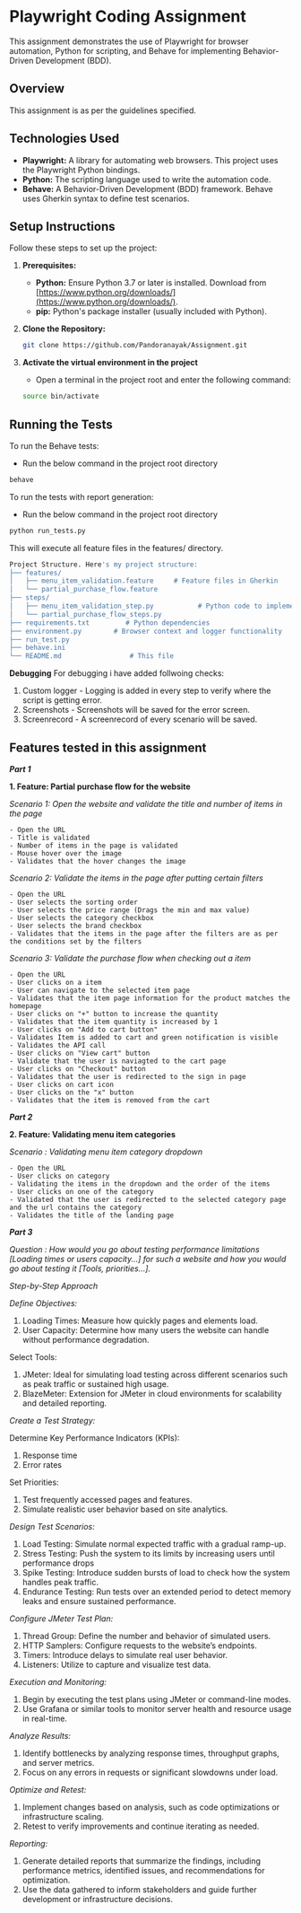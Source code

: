# Playwright Coding Assignment

This assignment demonstrates the use of Playwright for browser automation, Python for scripting, and Behave for implementing Behavior-Driven Development (BDD).

## Overview

This assignment is as per the guidelines specified.

## Technologies Used

* **Playwright:** A library for automating web browsers.  This project uses the Playwright Python bindings.
* **Python:** The scripting language used to write the automation code.
* **Behave:** A Behavior-Driven Development (BDD) framework.  Behave uses Gherkin syntax to define test scenarios.

## Setup Instructions

Follow these steps to set up the project:

1.  **Prerequisites:**

    * **Python:** Ensure Python 3.7 or later is installed.  Download from [https://www.python.org/downloads/](https://www.python.org/downloads/).
    * **pip:** Python's package installer (usually included with Python).

2.  **Clone the Repository:**

    ```bash
    git clone https://github.com/Pandoranayak/Assignment.git
    ```

3.  **Activate the virtual environment in the project**

    * Open a terminal in the project root and enter the following command:
    ```bash
    source bin/activate
    ```



## Running the Tests

To run the Behave tests:

* Run the below command in the project root directory
  
```bash
behave
```

To run the tests with report generation:

* Run the below command in the project root directory
  
```bash
python run_tests.py
```

This will execute all feature files in the features/ directory.

```bash
Project Structure. Here's my project structure:
├── features/
│   ├── menu_item_validation.feature     # Feature files in Gherkin
│   └── partial_purchase_flow.feature
├── steps/
│   ├── menu_item_validation_step.py           # Python code to implement Gherkin steps
│   └── partial_purchase_flow_steps.py
├── requirements.txt         # Python dependencies
├── environment.py        # Browser context and logger functionality
├── run_test.py        
├── behave.ini       
└── README.md                 # This file
```

**Debugging**
For debugging i have added follwoing checks:
1. Custom logger - Logging is added in every step to verify where the script is getting error.
2. Screenshots - Screenshots will be saved for the error screen.
3. Screenrecord - A screenrecord of every scenario will be saved.


## Features tested in this assignment

***Part 1***

**1. Feature: Partial purchase flow for the website**

*Scenario 1: Open the website and validate the title and number of items in the page*
```text
- Open the URL
- Title is validated
- Number of items in the page is validated
- Mouse hover over the image
- Validates that the hover changes the image
```
*Scenario 2: Validate the items in the page after putting certain filters*
```text
- Open the URL
- User selects the sorting order
- User selects the price range (Drags the min and max value)
- User selects the category checkbox
- User selects the brand checkbox
- Validates that the items in the page after the filters are as per the conditions set by the filters
```
*Scenario 3: Validate the purchase flow when checking out a item*
```text
- Open the URL
- User clicks on a item
- User can navigate to the selected item page
- Validates that the item page information for the product matches the homepage
- User clicks on "+" button to increase the quantity
- Validates that the item quantity is increased by 1
- User clicks on "Add to cart button"
- Validates Item is added to cart and green notification is visible
- Validates the API call
- User clicks on "View cart" button
- Validate that the user is naviagted to the cart page
- User clicks on "Checkout" button
- Validates that the user is redirected to the sign in page
- User clicks on cart icon
- User clicks on the "x" button
- Validates that the item is removed from the cart
```

***Part 2***

**2. Feature: Validating menu item categories**

*Scenario : Validating menu item category dropdown*
```text
- Open the URL
- User clicks on category
- Validating the items in the dropdown and the order of the items
- User clicks on one of the category
- Validated that the user is redirected to the selected category page and the url contains the category
- Validates the title of the landing page
```




***Part 3***

*Question : How would you go about testing performance limitations [Loading times or users
capacity...] for such a website and how you would go about testing it [Tools,
priorities...].*

*Step-by-Step Approach*

*Define Objectives:*

1. Loading Times: Measure how quickly pages and elements load.
2. User Capacity: Determine how many users the website can handle without performance degradation.

Select Tools:

1. JMeter: Ideal for simulating load testing across different scenarios such as peak traffic or sustained high usage.
2. BlazeMeter: Extension for JMeter in cloud environments for scalability and detailed reporting.

*Create a Test Strategy:*

Determine Key Performance Indicators (KPIs):

1. Response time
2. Error rates

Set Priorities:

1. Test frequently accessed pages and features.
2. Simulate realistic user behavior based on site analytics.

*Design Test Scenarios:*

1. Load Testing: Simulate normal expected traffic with a gradual ramp-up.
2. Stress Testing: Push the system to its limits by increasing users until performance drops
3. Spike Testing: Introduce sudden bursts of load to check how the system handles peak traffic.
4. Endurance Testing: Run tests over an extended period to detect memory leaks and ensure sustained performance.

*Configure JMeter Test Plan:*

1. Thread Group: Define the number and behavior of simulated users.
2. HTTP Samplers: Configure requests to the website’s endpoints.
3. Timers: Introduce delays to simulate real user behavior.
4. Listeners: Utilize to capture and visualize test data.

*Execution and Monitoring:*

1. Begin by executing the test plans using JMeter or command-line modes.
2. Use Grafana or similar tools to monitor server health and resource usage in real-time.

*Analyze Results:*

1. Identify bottlenecks by analyzing response times, throughput graphs, and server metrics.
2. Focus on any errors in requests or significant slowdowns under load.

*Optimize and Retest:*

1. Implement changes based on analysis, such as code optimizations or infrastructure scaling.
2. Retest to verify improvements and continue iterating as needed.

*Reporting:*

1. Generate detailed reports that summarize the findings, including performance metrics, identified issues, and recommendations for optimization.
2. Use the data gathered to inform stakeholders and guide further development or infrastructure decisions.



   


